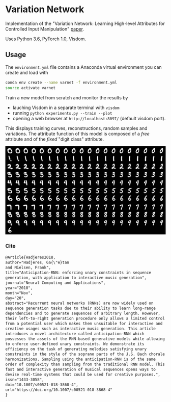 # Variation Network
Implementation of the "Variation Network: Learning High-level Attributes for Controlled Input 
Manipulation" [paper](https://arxiv.org/abs/1901.03634).

Uses Python 3.6, PyTorch 1.0, Visdom. 
## Usage
The `environment.yml` file contains a Anaconda virtual environment you can create and load with
```bash
conda env create --name varnet -f environment.yml
source activate varnet
```

Train a new model from scratch and monitor the results by
* lauching Visdom in a separate terminal with `visdom`
* running `python experiments.py --train --plot`
* opening a web browser at `http://localhost:8097/` (default visdom port).

This displays training curves, reconstructions, random samples and variations. 
The attribute function of this model is composed of a *free* attribute and of the *fixed* "digit 
class" attribute. 
 
![](logo.png)

### Cite
```
@Article{Hadjeres2018,
author="Hadjeres, Ga{\"e}tan
and Nielsen, Frank",
title="Anticipation-RNN: enforcing unary constraints in sequence generation, with application to interactive music generation",
journal="Neural Computing and Applications",
year="2018",
month="Nov",
day="20",
abstract="Recurrent neural networks (RNNs) are now widely used on sequence generation tasks due to their ability to learn long-range dependencies and to generate sequences of arbitrary length. However, their left-to-right generation procedure only allows a limited control from a potential user which makes them unsuitable for interactive and creative usages such as interactive music generation. This article introduces a novel architecture called anticipation-RNN which possesses the assets of the RNN-based generative models while allowing to enforce user-defined unary constraints. We demonstrate its efficiency on the task of generating melodies satisfying unary constraints in the style of the soprano parts of the J.S. Bach chorale harmonizations. Sampling using the anticipation-RNN is of the same order of complexity than sampling from the traditional RNN model. This fast and interactive generation of musical sequences opens ways to devise real-time systems that could be used for creative purposes.",
issn="1433-3058",
doi="10.1007/s00521-018-3868-4",
url="https://doi.org/10.1007/s00521-018-3868-4"
}
```


